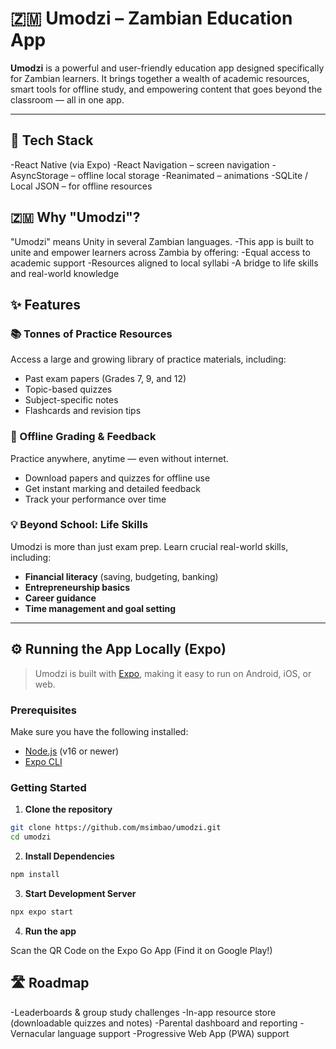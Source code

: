 # 🇿🇲 Umodzi – Zambian Education App

**Umodzi** is a powerful and user-friendly education app designed specifically for Zambian learners. It brings together a wealth of academic resources, smart tools for offline study, and empowering content that goes beyond the classroom — all in one app.

---

## 🧱 Tech Stack
-React Native (via Expo)
-React Navigation – screen navigation
-AsyncStorage – offline local storage
-Reanimated – animations
-SQLite / Local JSON – for offline resources

## 🇿🇲 Why "Umodzi"?
"Umodzi" means Unity in several Zambian languages.
-This app is built to unite and empower learners across Zambia by offering:
-Equal access to academic support
-Resources aligned to local syllabi
-A bridge to life skills and real-world knowledge
    
## ✨ Features

### 📚 Tonnes of Practice Resources  
Access a large and growing library of practice materials, including:
- Past exam papers (Grades 7, 9, and 12)
- Topic-based quizzes
- Subject-specific notes
- Flashcards and revision tips

### 📴 Offline Grading & Feedback  
Practice anywhere, anytime — even without internet.  
- Download papers and quizzes for offline use  
- Get instant marking and detailed feedback  
- Track your performance over time

### 💡 Beyond School: Life Skills  
Umodzi is more than just exam prep. Learn crucial real-world skills, including:
- **Financial literacy** (saving, budgeting, banking)
- **Entrepreneurship basics**
- **Career guidance**
- **Time management and goal setting**

---

## ⚙️ Running the App Locally (Expo)

> Umodzi is built with [Expo](https://expo.dev), making it easy to run on Android, iOS, or web.

### Prerequisites

Make sure you have the following installed:

- [Node.js](https://nodejs.org/) (v16 or newer)
- [Expo CLI](https://docs.expo.dev/get-started/installation/)

### Getting Started

1. **Clone the repository**

```bash
git clone https://github.com/msimbao/umodzi.git
cd umodzi
```

2. **Install Dependencies**

```bash
npm install
```

3. **Start Development Server**

```bash
npx expo start
```

4. **Run the app**

Scan the QR Code on the Expo Go App (Find it on Google Play!)

## 🛣️ Roadmap

-Leaderboards & group study challenges
-In-app resource store (downloadable quizzes and notes)
-Parental dashboard and reporting
-Vernacular language support
-Progressive Web App (PWA) support
